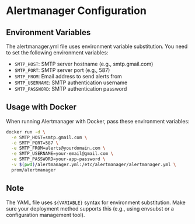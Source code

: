 # Alertmanager Configuration

## Environment Variables

The alertmanager.yml file uses environment variable substitution. You need to set the following environment variables:

- `SMTP_HOST`: SMTP server hostname (e.g., smtp.gmail.com)
- `SMTP_PORT`: SMTP server port (e.g., 587)
- `SMTP_FROM`: Email address to send alerts from
- `SMTP_USERNAME`: SMTP authentication username
- `SMTP_PASSWORD`: SMTP authentication password

## Usage with Docker

When running Alertmanager with Docker, pass these environment variables:

```bash
docker run -d \
  -e SMTP_HOST=smtp.gmail.com \
  -e SMTP_PORT=587 \
  -e SMTP_FROM=alerts@yourdomain.com \
  -e SMTP_USERNAME=your-email@gmail.com \
  -e SMTP_PASSWORD=your-app-password \
  -v $(pwd)/alertmanager.yml:/etc/alertmanager/alertmanager.yml \
  prom/alertmanager
```

## Note

The YAML file uses `${VARIABLE}` syntax for environment substitution. Make sure your deployment method supports this (e.g., using envsubst or a configuration management tool).